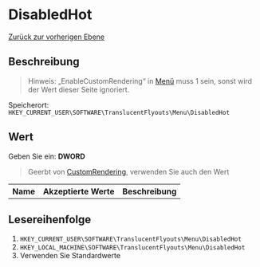 # DisabledHot
[Zurück zur vorherigen Ebene](../CONFIG.md)
## Beschreibung
> Hinweis:
> „EnableCustomRendering“ in [Menü](../CONFIG.md) muss 1 sein, sonst wird der Wert dieser Seite ignoriert.

Speicherort: `HKEY_CURRENT_USER\SOFTWARE\TranslucentFlyouts\Menu\DisabledHot`   
## Wert
Geben Sie ein: <b>DWORD</b>
> Geerbt von [CustomRendering](..\CustomRendering\CONFIG.md), verwenden Sie auch den Wert
<table>
<tr>
<th>Name</th>
<th>Akzeptierte Werte</th>
<th>Beschreibung</th>
</tr>

</table>

## Lesereihenfolge
1. `HKEY_CURRENT_USER\SOFTWARE\TranslucentFlyouts\Menu\DisabledHot` 
2. `HKEY_LOCAL_MACHINE\SOFTWARE\TranslucentFlyouts\Menu\DisabledHot`
3. Verwenden Sie Standardwerte